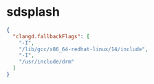 # sdsplash

```json
{
  "clangd.fallbackFlags": [
    "-I",
    "/lib/gcc/x86_64-redhat-linux/14/include",
    "-I",
    "/usr/include/drm"
  ]
}
```
